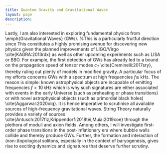 ```yaml
---
title: Quantum Gravity and Gravitational Waves
layout: page
description: 
---
```


Lastly, I am also interested in exploring fundamental physics from \emph{Gravitational Waves} (GWs).
%This is a particularly fruitful direction since 
This constitutes a highly promising avenue for discovering new physics given the planned improvements of LIGO/Virgo \cite{KAGRA:2013rdx} as well as other upcoming experiments such as LISA or BBO.
For example, the first detection of GWs has already led to a bound on the propagation speed of tensor modes $c_{T}$ \cite{Creminelli:2017sry},
thereby ruling out plenty of models in modified gravity.
A particular focus of my efforts concerns GWs with a spectrum at high frequencies $f\gtrsim\;$kHz.
The reason is simple: known astrophysical objects are incapable of emitting frequencies $f>10\,$kHz which is why such signatures are either associated with events in the early Universe (such as preheating or phase transitions) or
with novel astrophysical objects (such as primordial black holes) \cite{Aggarwal:2020olq}.
It is hence imperative to scrutinise all available sources of high-frequency gravitational waves.
String Theory naturally provides a variety of sources \cite{Antusch:2017flz,Krippendorf:2018tei,Muia:2019coe} through the plethora of moduli and axion fields.
Among others,
I will investigate first-order phase transitions in the post-inflationary era where bubble walls collide and thereby produce GWs.
Further,
the formation and interaction of (non-)topological solitons, especially in the context of baryogenesis,
gives rise to exciting dynamics and signatures that deserve further scrutiny.


